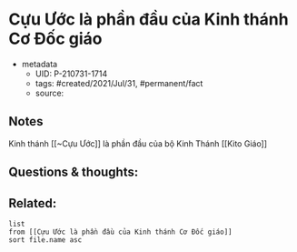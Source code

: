# Cựu Ước là phần đầu của Kinh thánh Cơ Đốc giáo

- metadata
	- UID: P-210731-1714
	- tags: #created/2021/Jul/31, #permanent/fact 
	- source: 

## Notes
Kinh thánh [[~Cựu Ước]] là phần đầu của bộ Kinh Thánh [[Kito Giáo]]

## Questions & thoughts:

## Related:
```dataview
list
from [[Cựu Ước là phần đầu của Kinh thánh Cơ Đốc giáo]]
sort file.name asc
```
